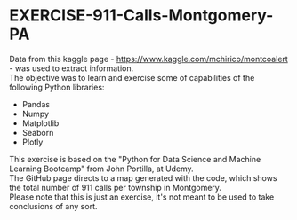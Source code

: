 # EXERCISE-911-Calls-Montgomery-PA
Data from this kaggle page - https://www.kaggle.com/mchirico/montcoalert - was used to extract information.  
The objective was to learn and exercise some of capabilities of the following Python libraries:
* Pandas
* Numpy 
* Matplotlib
* Seaborn
* Plotly  
  
This exercise is based on the "Python for Data Science and Machine Learning Bootcamp" from John Portilla, at Udemy.  
The GitHub page directs to a map generated with the code, which shows the total number of 911 calls per township in Montgomery.  
Please note that this is just an exercise, it's not meant to be used to take conclusions of any sort.

